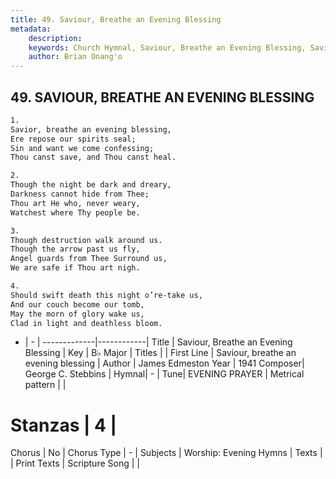 ```yaml
---
title: 49. Saviour, Breathe an Evening Blessing
metadata:
    description: 
    keywords: Church Hymnal, Saviour, Breathe an Evening Blessing, Saviour, breathe an evening blessing, 
    author: Brian Onang'o
---
```



## 49. SAVIOUR, BREATHE AN EVENING BLESSING

```txt
1.
Savior, breathe an evening blessing,
Ere repose our spirits seal;
Sin and want we come confessing;
Thou canst save, and Thou canst heal.

2.
Though the night be dark and dreary,
Darkness cannot hide from Thee;
Thou art He who, never weary,
Watchest where Thy people be.

3.
Though destruction walk around us.
Though the arrow past us fly,
Angel guards from Thee Surround us,
We are safe if Thou art nigh.

4.
Should swift death this night o’re-take us,
And our couch become our tomb,
May the morn of glory wake us,
Clad in light and deathless bloom.
```

- |   -  |
-------------|------------|
Title | Saviour, Breathe an Evening Blessing |
Key | B♭ Major |
Titles |  |
First Line | Saviour, breathe an evening blessing |
Author | James Edmeston
Year | 1941
Composer| George C. Stebbins |
Hymnal|  - |
Tune| EVENING PRAYER |
Metrical pattern | |
# Stanzas | 4 |
Chorus | No |
Chorus Type | - |
Subjects | Worship: Evening Hymns |
Texts |  |
Print Texts | 
Scripture Song |  |
  
